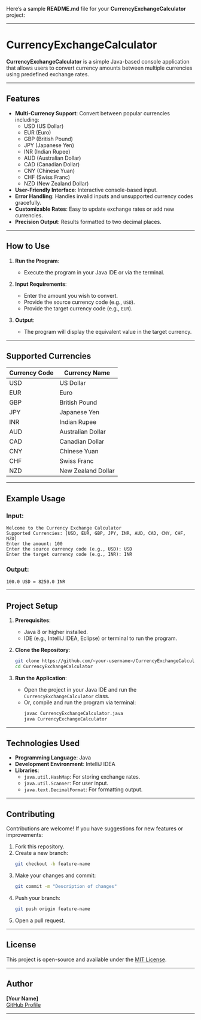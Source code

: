 Here’s a sample **README.md** file for your **CurrencyExchangeCalculator** project:

---

# CurrencyExchangeCalculator

**CurrencyExchangeCalculator** is a simple Java-based console application that allows users to convert currency amounts between multiple currencies using predefined exchange rates.

---

## Features

- **Multi-Currency Support**: Convert between popular currencies including:
  - USD (US Dollar)
  - EUR (Euro)
  - GBP (British Pound)
  - JPY (Japanese Yen)
  - INR (Indian Rupee)
  - AUD (Australian Dollar)
  - CAD (Canadian Dollar)
  - CNY (Chinese Yuan)
  - CHF (Swiss Franc)
  - NZD (New Zealand Dollar)
- **User-Friendly Interface**: Interactive console-based input.
- **Error Handling**: Handles invalid inputs and unsupported currency codes gracefully.
- **Customizable Rates**: Easy to update exchange rates or add new currencies.
- **Precision Output**: Results formatted to two decimal places.

---

## How to Use

1. **Run the Program**:
   - Execute the program in your Java IDE or via the terminal.
   
2. **Input Requirements**:
   - Enter the amount you wish to convert.
   - Provide the source currency code (e.g., `USD`).
   - Provide the target currency code (e.g., `EUR`).

3. **Output**:
   - The program will display the equivalent value in the target currency.

---

## Supported Currencies

| Currency Code | Currency Name         |
|---------------|-----------------------|
| USD           | US Dollar            |
| EUR           | Euro                 |
| GBP           | British Pound        |
| JPY           | Japanese Yen         |
| INR           | Indian Rupee         |
| AUD           | Australian Dollar    |
| CAD           | Canadian Dollar      |
| CNY           | Chinese Yuan         |
| CHF           | Swiss Franc          |
| NZD           | New Zealand Dollar   |

---

## Example Usage

### Input:
```
Welcome to the Currency Exchange Calculator
Supported Currencies: [USD, EUR, GBP, JPY, INR, AUD, CAD, CNY, CHF, NZD]
Enter the amount: 100
Enter the source currency code (e.g., USD): USD
Enter the target currency code (e.g., INR): INR
```

### Output:
```
100.0 USD = 8250.0 INR
```

---

## Project Setup

1. **Prerequisites**:
   - Java 8 or higher installed.
   - IDE (e.g., IntelliJ IDEA, Eclipse) or terminal to run the program.

2. **Clone the Repository**:
   ```bash
   git clone https://github.com/<your-username>/CurrencyExchangeCalculator.git
   cd CurrencyExchangeCalculator
   ```

3. **Run the Application**:
   - Open the project in your Java IDE and run the `CurrencyExchangeCalculator` class.
   - Or, compile and run the program via terminal:
     ```bash
     javac CurrencyExchangeCalculator.java
     java CurrencyExchangeCalculator
     ```

---

## Technologies Used

- **Programming Language**: Java
- **Development Environment**: IntelliJ IDEA
- **Libraries**:
  - `java.util.HashMap`: For storing exchange rates.
  - `java.util.Scanner`: For user input.
  - `java.text.DecimalFormat`: For formatting output.

---

## Contributing

Contributions are welcome! If you have suggestions for new features or improvements:
1. Fork this repository.
2. Create a new branch:
   ```bash
   git checkout -b feature-name
   ```
3. Make your changes and commit:
   ```bash
   git commit -m "Description of changes"
   ```
4. Push your branch:
   ```bash
   git push origin feature-name
   ```
5. Open a pull request.

---

## License

This project is open-source and available under the [MIT License](LICENSE).

---

## Author

**[Your Name]**  
[GitHub Profile](https://github.com/Purohit1999>)  

---
